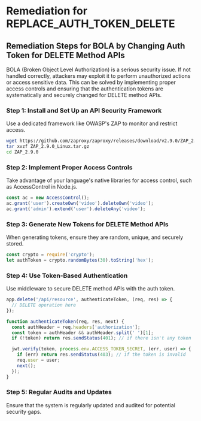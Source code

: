 # Remediation for REPLACE_AUTH_TOKEN_DELETE

## Remediation Steps for BOLA by Changing Auth Token for DELETE Method APIs
BOLA (Broken Object Level Authorization) is a serious security issue. If not handled correctly, attackers may exploit it to perform unauthorized actions or access sensitive data.
This can be solved by implementing proper access controls and ensuring that the authentication tokens are systematically and securely changed for DELETE method APIs.

### Step 1: Install and Set Up an API Security Framework
Use a dedicated framework like OWASP's ZAP to monitor and restrict access.
```bash
wget https://github.com/zaproxy/zaproxy/releases/download/v2.9.0/ZAP_2.9.0_Linux.tar.gz
tar xvzf ZAP_2.9.0_Linux.tar.gz
cd ZAP_2.9.0
```
### Step 2: Implement Proper Access Controls
Take advantage of your language's native libraries for access control, such as AccessControl in Node.js. 
```javascript
const ac = new AccessControl();
ac.grant('user').createOwn('video').deleteOwn('video');
ac.grant('admin').extend('user').deleteAny('video');
```
### Step 3: Generate New Tokens for DELETE Method APIs
When generating tokens, ensure they are random, unique, and securely stored.
```javascript
const crypto = require('crypto');
let authToken = crypto.randomBytes(30).toString('hex');
```
### Step 4: Use Token-Based Authentication
Use middleware to secure DELETE method APIs with the auth token.
```javascript
app.delete('/api/resource', authenticateToken, (req, res) => {
  // DELETE operation here
});

function authenticateToken(req, res, next) {
  const authHeader = req.headers['authorization'];
  const token = authHeader && authHeader.split(' ')[1];
  if (!token) return res.sendStatus(401); // if there isn't any token

  jwt.verify(token, process.env.ACCESS_TOKEN_SECRET, (err, user) => {
    if (err) return res.sendStatus(403); // if the token is invalid
    req.user = user;
    next();
  });
}
```
### Step 5: Regular Audits and Updates
Ensure that the system is regularly updated and audited for potential security gaps.